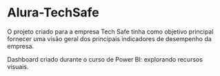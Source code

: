 # Alura-TechSafe
O projeto criado para a empresa Tech Safe tinha como objetivo principal fornecer uma visão geral dos principais indicadores de desempenho da empresa.


Dashboard criado durante o curso de Power BI: explorando recursos visuais.
